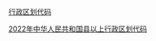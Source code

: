 [行政区划代码](https://www.mca.gov.cn/n156/n186/index.html)

[2022年中华人民共和国县以上行政区划代码](https://www.mca.gov.cn/mzsj/xzqh/2022/202201xzqh.html)

